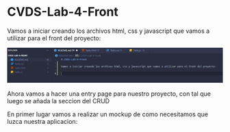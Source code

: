 # CVDS-Lab-4-Front

Vamos a iniciar creando los archivos html, css y javascript que vamos a utilizar para el front del proyecto:

![alt text](image.png)

Ahora vamos a hacer una entry page para nuestro proyecto, con tal que luego se añada la seccion del CRUD

En primer lugar vamos a realizar un mockup de como necesitamos que luzca nuestra aplicacion:

<!-- Luego de hacer la estructura inicial y aplicar algunos estilos, se ve de esta forma:

![alt text](image-1.png) -->
